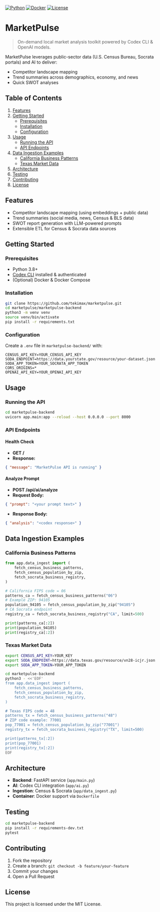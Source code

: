 <!-- badges -->
[![Python](https://img.shields.io/badge/python-3.8%2B-blue)](https://www.python.org/downloads/)
[![Docker](https://img.shields.io/badge/docker-ready-blue)](https://www.docker.com/)
[![License](https://img.shields.io/badge/license-MIT-green)](#license)

# MarketPulse

> On-demand local market analysis toolkit powered by Codex CLI & OpenAI models.

MarketPulse leverages public-sector data (U.S. Census Bureau, Socrata portals) and AI to deliver:
- Competitor landscape mapping
- Trend summaries across demographics, economy, and news
- Quick SWOT analyses

## Table of Contents
1. [Features](#features)
2. [Getting Started](#getting-started)
   - [Prerequisites](#prerequisites)
   - [Installation](#installation)
   - [Configuration](#configuration)
3. [Usage](#usage)
   - [Running the API](#running-the-api)
   - [API Endpoints](#api-endpoints)
4. [Data Ingestion Examples](#data-ingestion-examples)
   - [California Business Patterns](#california-business-patterns)
   - [Texas Market Data](#texas-market-data)
5. [Architecture](#architecture)
6. [Testing](#testing)
7. [Contributing](#contributing)
8. [License](#license)

## Features
- Competitor landscape mapping (using embeddings + public data)
- Trend summaries (social media, news, Census & BLS data)
- SWOT report generation with LLM-powered prompts
- Extensible ETL for Census & Socrata data sources

## Getting Started

### Prerequisites
- Python 3.8+
- [Codex CLI](https://github.com/openai/codex-cli) installed & authenticated
- (Optional) Docker & Docker Compose

### Installation
```bash
git clone https://github.com/tekimax/marketpulse.git
cd marketpulse/marketpulse-backend
python3 -m venv venv
source venv/bin/activate
pip install -r requirements.txt
```

### Configuration
Create a `.env` file in `marketpulse-backend/` with:
```
CENSUS_API_KEY=YOUR_CENSUS_API_KEY
SODA_ENDPOINT=https://data.yourstate.gov/resource/your-dataset.json
SODA_APP_TOKEN=YOUR_SOCRATA_APP_TOKEN
CORS_ORIGINS=*
OPENAI_API_KEY=YOUR_OPENAI_API_KEY
```

## Usage

### Running the API
```bash
cd marketpulse-backend
uvicorn app.main:app --reload --host 0.0.0.0 --port 8000
```

### API Endpoints

#### Health Check
- **GET /**
- **Response:**
```json
{ "message": "MarketPulse API is running" }
```

#### Analyze Prompt
- **POST /api/ai/analyze**
- **Request Body:**
```json
{ "prompt": "<your prompt text>" }
```
- **Response Body:**
```json
{ "analysis": "<codex response>" }
```

## Data Ingestion Examples

### California Business Patterns
```python
from app.data_ingest import (
    fetch_census_business_patterns,
    fetch_census_population_by_zip,
    fetch_socrata_business_registry,
)

# California FIPS code = 06
patterns_ca = fetch_census_business_patterns("06")
# Example ZIP: 94105
population_94105 = fetch_census_population_by_zip("94105")
# CA Socrata endpoint
registry_ca = fetch_socrata_business_registry("CA", limit=500)

print(patterns_ca[:2])
print(population_94105)
print(registry_ca[:2])
```

### Texas Market Data
```bash
export CENSUS_API_KEY=YOUR_KEY
export SODA_ENDPOINT=https://data.texas.gov/resource/vn28-icjr.json
export SODA_APP_TOKEN=YOUR_APP_TOKEN

cd marketpulse-backend
python3 - <<'EOF'
from app.data_ingest import (
    fetch_census_business_patterns,
    fetch_census_population_by_zip,
    fetch_socrata_business_registry,
)

# Texas FIPS code = 48
patterns_tx = fetch_census_business_patterns("48")
# ZIP code example: 77001
pop_77001 = fetch_census_population_by_zip("77001")
registry_tx = fetch_socrata_business_registry("TX", limit=500)

print(patterns_tx[:2])
print(pop_77001)
print(registry_tx[:2])
EOF
```

## Architecture
- **Backend**: FastAPI service (`app/main.py`)
- **AI**: Codex CLI integration (`app/ai.py`)
- **Ingestion**: Census & Socrata (`app/data_ingest.py`)
- **Container**: Docker support via `Dockerfile`

## Testing
```bash
cd marketpulse-backend
pip install -r requirements-dev.txt
pytest
```

## Contributing
1. Fork the repository
2. Create a branch: `git checkout -b feature/your-feature`
3. Commit your changes
4. Open a Pull Request

## License
This project is licensed under the MIT License.